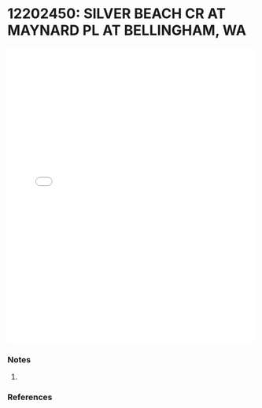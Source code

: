 # 12202450: SILVER BEACH CR AT MAYNARD PL AT BELLINGHAM, WA

<iframe src="/_static/stations/12202450_fdc.html" width="100%" height="600" frameborder="0"></iframe>

### Notes
1. 

### References

